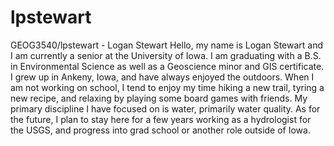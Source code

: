 # lpstewart
GEOG3540/lpstewart - Logan Stewart
Hello, my name is Logan Stewart and I am currently a senior at the University of Iowa. I am graduating with a B.S. in Environmental Science as well as a Geoscience minor and GIS certificate. I grew up in Ankeny, Iowa, and have always enjoyed the outdoors. When I am not working on school, I tend to enjoy my time hiking a new trail, tyring a new recipe, and relaxing by playing some board games with friends. My primary discipline I have focused on is water, primarily water quality. As for the future, I plan to stay here for a few years working as a hydrologist for the USGS, and progress into grad school or another role outside of Iowa.
